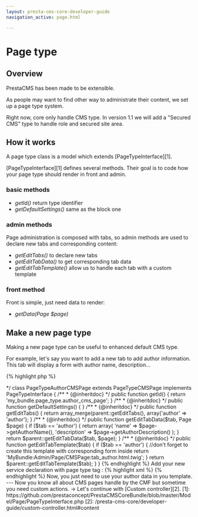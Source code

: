 ```yaml
---
layout: presta-cms-core-developer-guide
navigation_active: page.html

---
```


# Page type

## Overview

PrestaCMS has been made to be extensible.

As people may want to find other way to administrate their content, we set up a page type system.

Right now, core only handle CMS type. In version 1.1 we will add a "Secured CMS" type to handle role and secured site area.


## How it works

A page type class is a model which extends [PageTypeInterface][1].

[PageTypeInterface][1] defines several methods. Their goal is to code how your page type should render in front and admin.

### basic methods

-   *getId()* return type identifier
-   *getDefaultSettings()* same as the block one

### admin methods

Page administration is composed with tabs, so admin methods are used to declare new tabs and corresponding content:

-   *getEditTabs()* to declare new tabs
-   *getEditTabData()* to get corresponding tab data
-   *getEditTabTemplate()* allow us to handle each tab with a custom template

### front method

Front is simple, just need data to render:

-   *getData(Page $page)*

## Make a new page type

Making a new page type can be useful to enhanced default CMS type.

For example, let's say you want to add a new tab to add author information. This tab will display a form with author
name, description...


{% highlight php %}
<?php
namespace My\Bundle\Model\Page;

use Presta\CMSCoreBundle\Model\Page\PageTypeCMSPage;
use Presta\CMSCoreBundle\Model\Page\PageTypeInterface;

/**
 * Handle author information
 *
 * @author Nicolas Bastien <nbastien@prestaconcept.net>
 */
class PageTypeAuthorCMSPage extends PageTypeCMSPage implements PageTypeInterface
{
    /**
     * {@inheritdoc}
     */
    public function getId()
    {
        return 'my_bundle.page_type.author_cms_page';
    }

    /**
     * {@inheritdoc}
     */
    public function getDefaultSettings()
    {
    }

    /**
     * {@inheritdoc}
     */
    public function getEditTabs()
    {
        return array_merge(parent::getEditTabs(), array('author' => 'author');
    }

    /**
     * {@inheritdoc}
     */
    public function getEditTabData($tab, Page $page)
    {
        if ($tab == 'author') {
            return array(
                'name'          => $page->getAuthorName(),
                'description'   => $page->getAuthorDescription()
            );
        }

        return $parent::getEditTabData($tab, $page);
    }

    /**
     * {@inheritdoc}
     */
    public function getEditTabTemplate($tab)
    {
        if ($tab == 'author') {
            //don't forget to create this template with corresponding form inside
            return 'MyBundle:Admin/Page/CMSPage:tab_author.html.twig';
        }

        return $parent::getEditTabTemplate($tab);
    }
}
{% endhighlight %}

Add your new service declaration with page type tag :

{% highlight xml %}
<service id="my_bundle.page_type.author_cms_page" class="My\Bundle\Model\Page\PageTypeAuthorCMSPage">
    <tag name="presta_cms.page_type" />
</service>
{% endhighlight %}

Now, you just need to use your author data in you template.

---
Now you know all about CMS pages handle by the CMF but sometime you need custom actions.

&rarr; Let's continue with [Custom controller][2].

[1]: https://github.com/prestaconcept/PrestaCMSCoreBundle/blob/master/Model/Page/PageTypeInterface.php
[2]: /presta-cms-core/developer-guide/custom-controller.html#content
